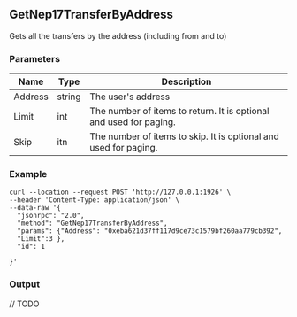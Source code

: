 ## GetNep17TransferByAddress

Gets all the transfers by the address (including from and to)

### Parameters

| Name | Type | Description |
| -------- | -------- | ------ |
| Address  | string | The user's address |
| Limit    | int | The number of items to return. It is optional and used for paging. |
| Skip     | itn  | The number of items to skip. It is optional and used for paging. |

### Example
```shell
curl --location --request POST 'http://127.0.0.1:1926' \
--header 'Content-Type: application/json' \
--data-raw '{
  "jsonrpc": "2.0",
  "method": "GetNep17TransferByAddress",
  "params": {"Address": "0xeba621d37ff117d9ce73c1579bf260aa779cb392",
  "Limit":3 },
  "id": 1

}'
```

### Output

// TODO
